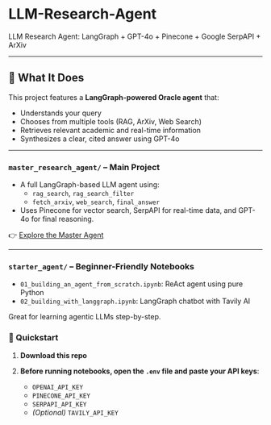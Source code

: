 # LLM-Research-Agent
LLM Research Agent: LangGraph + GPT-4o + Pinecone + Google SerpAPI + ArXiv

---

## 🧠 What It Does

This project features a **LangGraph-powered Oracle agent** that:
- Understands your query
- Chooses from multiple tools (RAG, ArXiv, Web Search)
- Retrieves relevant academic and real-time information
- Synthesizes a clear, cited answer using GPT-4o

---

### `master_research_agent/` – **Main Project**
- A full LangGraph-based LLM agent using:
  - `rag_search`, `rag_search_filter`
  - `fetch_arxiv`, `web_search`, `final_answer`
- Uses Pinecone for vector search, SerpAPI for real-time data, and GPT-4o for final reasoning.

👉 [Explore the Master Agent](master_research_agent/README.md)

---

### `starter_agent/` – **Beginner-Friendly Notebooks**
- `01_building_an_agent_from_scratch.ipynb`: ReAct agent using pure Python
- `02_building_with_langgraph.ipynb`: LangGraph chatbot with Tavily AI

Great for learning agentic LLMs step-by-step.

### 🚀 Quickstart

1. **Download this repo**

2. **Before running notebooks, open the `.env` file and paste your API keys**:
   - `OPENAI_API_KEY`
   - `PINECONE_API_KEY`
   - `SERPAPI_API_KEY`
   - *(Optional)* `TAVILY_API_KEY`
